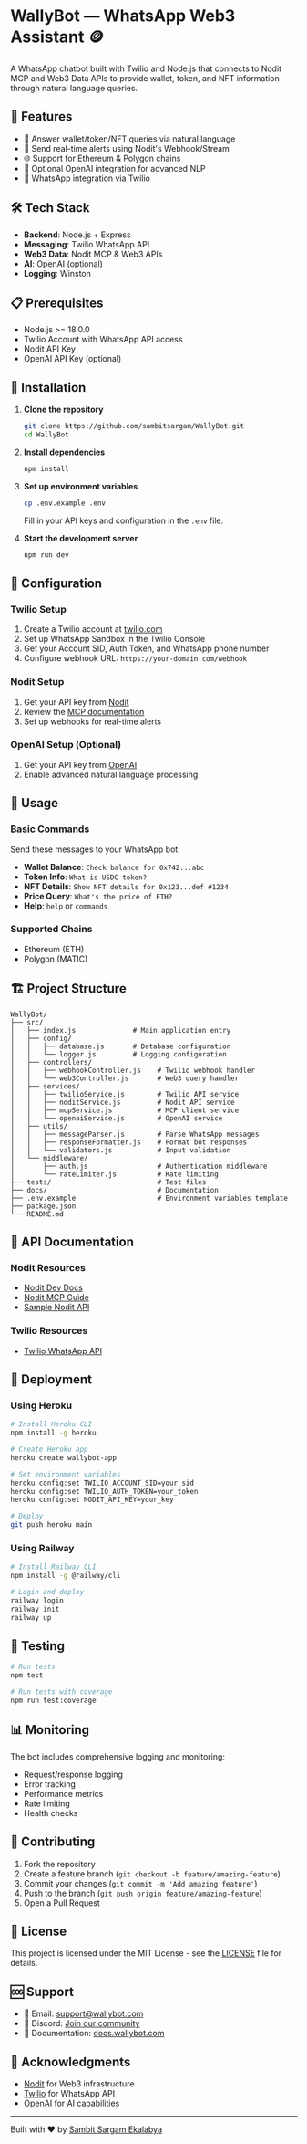 # WallyBot — WhatsApp Web3 Assistant 🪙

A WhatsApp chatbot built with Twilio and Node.js that connects to Nodit MCP and Web3 Data APIs to provide wallet, token, and NFT information through natural language queries.

## 🚀 Features

- 💬 Answer wallet/token/NFT queries via natural language
- 🔔 Send real-time alerts using Nodit's Webhook/Stream
- 🌐 Support for Ethereum & Polygon chains
- 🤖 Optional OpenAI integration for advanced NLP
- 📱 WhatsApp integration via Twilio

## 🛠️ Tech Stack

- **Backend**: Node.js + Express
- **Messaging**: Twilio WhatsApp API
- **Web3 Data**: Nodit MCP & Web3 APIs
- **AI**: OpenAI (optional)
- **Logging**: Winston

## 📋 Prerequisites

- Node.js >= 18.0.0
- Twilio Account with WhatsApp API access
- Nodit API Key
- OpenAI API Key (optional)

## 🔧 Installation

1. **Clone the repository**
   ```bash
   git clone https://github.com/sambitsargam/WallyBot.git
   cd WallyBot
   ```

2. **Install dependencies**
   ```bash
   npm install
   ```

3. **Set up environment variables**
   ```bash
   cp .env.example .env
   ```
   Fill in your API keys and configuration in the `.env` file.

4. **Start the development server**
   ```bash
   npm run dev
   ```

## 🔑 Configuration

### Twilio Setup
1. Create a Twilio account at [twilio.com](https://twilio.com)
2. Set up WhatsApp Sandbox in the Twilio Console
3. Get your Account SID, Auth Token, and WhatsApp phone number
4. Configure webhook URL: `https://your-domain.com/webhook`

### Nodit Setup
1. Get your API key from [Nodit](https://docs.nodit.io)
2. Review the [MCP documentation](https://docs.nodit.io/mcp)
3. Set up webhooks for real-time alerts

### OpenAI Setup (Optional)
1. Get your API key from [OpenAI](https://platform.openai.com)
2. Enable advanced natural language processing

## 📱 Usage

### Basic Commands

Send these messages to your WhatsApp bot:

- **Wallet Balance**: `Check balance for 0x742...abc`
- **Token Info**: `What is USDC token?`
- **NFT Details**: `Show NFT details for 0x123...def #1234`
- **Price Query**: `What's the price of ETH?`
- **Help**: `help` or `commands`

### Supported Chains
- Ethereum (ETH)
- Polygon (MATIC)

## 🏗️ Project Structure

```
WallyBot/
├── src/
│   ├── index.js              # Main application entry
│   ├── config/
│   │   ├── database.js       # Database configuration
│   │   └── logger.js         # Logging configuration
│   ├── controllers/
│   │   ├── webhookController.js    # Twilio webhook handler
│   │   └── web3Controller.js       # Web3 query handler
│   ├── services/
│   │   ├── twilioService.js        # Twilio API service
│   │   ├── noditService.js         # Nodit API service
│   │   ├── mcpService.js           # MCP client service
│   │   └── openaiService.js        # OpenAI service
│   ├── utils/
│   │   ├── messageParser.js        # Parse WhatsApp messages
│   │   ├── responseFormatter.js    # Format bot responses
│   │   └── validators.js           # Input validation
│   └── middleware/
│       ├── auth.js                 # Authentication middleware
│       └── rateLimiter.js          # Rate limiting
├── tests/                          # Test files
├── docs/                           # Documentation
├── .env.example                    # Environment variables template
├── package.json
└── README.md
```

## 🔗 API Documentation

### Nodit Resources
- [Nodit Dev Docs](https://docs.nodit.io)
- [Nodit MCP Guide](https://docs.nodit.io/mcp)
- [Sample Nodit API](https://docs.nodit.io/web3-api/token)

### Twilio Resources
- [Twilio WhatsApp API](https://www.twilio.com/docs/whatsapp)

## 🚀 Deployment

### Using Heroku
```bash
# Install Heroku CLI
npm install -g heroku

# Create Heroku app
heroku create wallybot-app

# Set environment variables
heroku config:set TWILIO_ACCOUNT_SID=your_sid
heroku config:set TWILIO_AUTH_TOKEN=your_token
heroku config:set NODIT_API_KEY=your_key

# Deploy
git push heroku main
```

### Using Railway
```bash
# Install Railway CLI
npm install -g @railway/cli

# Login and deploy
railway login
railway init
railway up
```

## 🧪 Testing

```bash
# Run tests
npm test

# Run tests with coverage
npm run test:coverage
```

## 📊 Monitoring

The bot includes comprehensive logging and monitoring:

- Request/response logging
- Error tracking
- Performance metrics
- Rate limiting
- Health checks

## 🤝 Contributing

1. Fork the repository
2. Create a feature branch (`git checkout -b feature/amazing-feature`)
3. Commit your changes (`git commit -m 'Add amazing feature'`)
4. Push to the branch (`git push origin feature/amazing-feature`)
5. Open a Pull Request

## 📝 License

This project is licensed under the MIT License - see the [LICENSE](LICENSE) file for details.

## 🆘 Support

- 📧 Email: support@wallybot.com
- 💬 Discord: [Join our community](https://discord.gg/wallybot)
- 📖 Documentation: [docs.wallybot.com](https://docs.wallybot.com)

## 🙏 Acknowledgments

- [Nodit](https://nodit.io) for Web3 infrastructure
- [Twilio](https://twilio.com) for WhatsApp API
- [OpenAI](https://openai.com) for AI capabilities

---

Built with ❤️ by [Sambit Sargam Ekalabya](https://github.com/sambitsargam)
